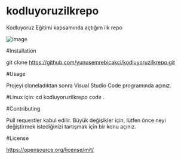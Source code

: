 # kodluyoruzilkrepo
Kodluyoruz Eğitimi kapsamında açtığım ilk repo

![image](https://github.com/yunusemrebicakci/kodluyoruzilkrepo/assets/133497347/f7e3bec0-9a26-4d79-af0d-8faf9be1c634)


#Installation

git clone https://github.com/yunusemrebicakci/kodluyoruzilkrepo.git

#Usage

Projeyi cloneladıktan sonra Visual Studio Code programında açınız.

#Linux için:
cd kodluyoruzilkrepo
code .

#Contributing

Pull requestler kabul edilir. Büyük değişikler için, lütfen önce neyi değiştirmek istediğinizi tartışmak için bir konu açınız.

#License

https://opensource.org/license/mit/
